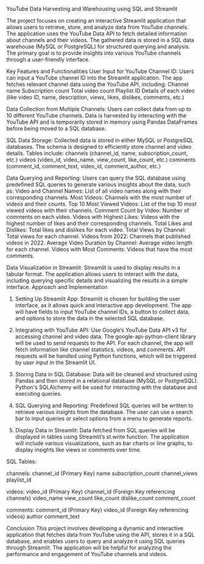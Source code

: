 YouTube Data Harvesting and Warehousing using SQL and Streamlit

The project focuses on creating an interactive Streamlit application that allows users to retrieve, store, and analyze data from YouTube channels. The application uses the YouTube Data API to fetch detailed information about channels and their videos. The gathered data is stored in a SQL data warehouse (MySQL or PostgreSQL) for structured querying and analysis. The primary goal is to provide insights into various YouTube channels through a user-friendly interface.

Key Features and Functionalities
User Input for YouTube Channel ID:
Users can input a YouTube channel ID into the Streamlit application.
The app fetches relevant channel data using the YouTube API, including:
Channel name
Subscription count
Total video count
Playlist ID
Details of each video (like video ID, name, description, views, likes, dislikes, comments, etc.)

Data Collection from Multiple Channels:
Users can collect data from up to 10 different YouTube channels.
Data is harvested by interacting with the YouTube API and is temporarily stored in memory using Pandas DataFrames before being moved to a SQL database.

SQL Data Storage:
Collected data is stored in either MySQL or PostgreSQL databases. The schema is designed to efficiently store channel and video details.
Tables include:
channels (channel_id, name, subscription_count, etc.)
videos (video_id, video_name, view_count, like_count, etc.)
comments (comment_id, comment_text, video_id, comment_author, etc.)

Data Querying and Reporting:
Users can query the SQL database using predefined SQL queries to generate various insights about the data, such as:
Video and Channel Names: List of all video names along with their corresponding channels.
Most Videos: Channels with the most number of videos and their counts.
Top 10 Most Viewed Videos: List of the top 10 most viewed videos with their channels.
Comment Count by Video: Number of comments on each video.
Videos with Highest Likes: Videos with the highest number of likes and their corresponding channels.
Total Likes and Dislikes: Total likes and dislikes for each video.
Total Views by Channel: Total views for each channel.
Videos from 2022: Channels that published videos in 2022.
Average Video Duration by Channel: Average video length for each channel.
Videos with Most Comments: Videos that have the most comments.

Data Visualization in Streamlit:
Streamlit is used to display results in a tabular format.
The application allows users to interact with the data, including querying specific details and visualizing the results in a simple interface.
Approach and Implementation

1. Setting Up Streamlit App:
Streamlit is chosen for building the user interface, as it allows quick and interactive app development.
The app will have fields to input YouTube channel IDs, a button to collect data, and options to store the data in the selected SQL database.

2. Integrating with YouTube API:
Use Google’s YouTube Data API v3 for accessing channel and video data.
The google-api-python-client library will be used to send requests to the API.
For each channel, the app will fetch information like channel statistics, videos, and comments.
API requests will be handled using Python functions, which will be triggered by user input in the Streamlit UI.

3. Storing Data in SQL Database:
Data will be cleaned and structured using Pandas and then stored in a relational database (MySQL or PostgreSQL).
Python's SQLAlchemy will be used for interacting with the database and executing queries.

4. SQL Querying and Reporting:
Predefined SQL queries will be written to retrieve various insights from the database.
The user can use a search bar to input queries or select options from a menu to generate reports.

5. Display Data in Streamlit:
Data fetched from SQL queries will be displayed in tables using Streamlit’s st.write function.
The application will include various visualizations, such as bar charts or line graphs, to display insights like views or comments over time.

SQL Tables:

channels:
channel_id (Primary Key)
name
subscription_count
channel_views
playlist_id

videos:
video_id (Primary Key)
channel_id (Foreign Key referencing channels)
video_name
view_count
like_count
dislike_count
comment_count

comments:
comment_id (Primary Key)
video_id (Foreign Key referencing videos)
author
comment_text

Conclusion
This project involves developing a dynamic and interactive application that fetches data from YouTube using the API, stores it in a SQL database, and enables users to query and analyze it using SQL queries through Streamlit. The application will be helpful for analyzing the performance and engagement of YouTube channels and videos.

